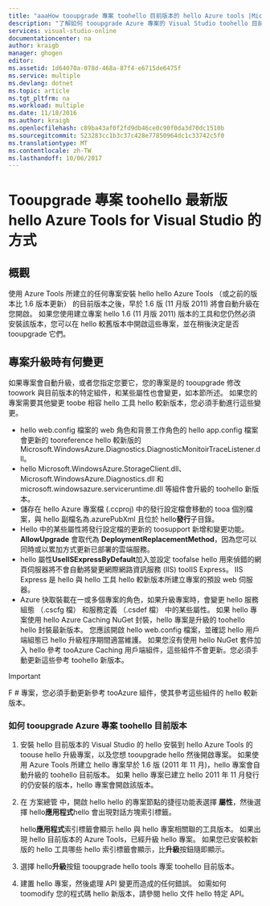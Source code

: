 ```yaml
---
title: "aaaHow tooupgrade 專案 toohello 目前版本的 hello Azure tools |Microsoft 文件"
description: "了解如何 tooupgrade Azure 專案的 Visual Studio toohello 目前版本的 hello Azure tools"
services: visual-studio-online
documentationcenter: na
author: kraigb
manager: ghogen
editor: 
ms.assetid: 1d64070a-078d-468a-87f4-e6715de6475f
ms.service: multiple
ms.devlang: dotnet
ms.topic: article
ms.tgt_pltfrm: na
ms.workload: multiple
ms.date: 11/18/2016
ms.author: kraigb
ms.openlocfilehash: c89ba43af0f2fd9db46ce0c90f0da3d70dc1510b
ms.sourcegitcommit: 523283cc1b3c37c428e77850964dc1c33742c5f0
ms.translationtype: MT
ms.contentlocale: zh-TW
ms.lasthandoff: 10/06/2017
---
```

# <a name="how-tooupgrade-projects-toohello-current-version-of-hello-azure-tools-for-visual-studio"></a>Tooupgrade 專案 toohello 最新版 hello Azure Tools for Visual Studio 的方式
## <a name="overview"></a>概觀
使用 Azure Tools 所建立的任何專案安裝 hello hello Azure Tools （或之前的版本比 1.6 版本更新） 的目前版本之後，早於 1.6 版 (11 月版 2011) 將會自動升級在您開啟。 如果您使用建立專案 hello 1.6 (11 月版 2011) 版本的工具和您仍然必須安裝該版本，您可以在 hello 較舊版本中開啟這些專案，並在稍後決定是否 tooupgrade 它們。

## <a name="how-your-project-changes-when-you-upgrade-it"></a>專案升級時有何變更
如果專案會自動升級，或者您指定您要它，您的專案是的 tooupgrade 修改 toowork 與目前版本的特定組件，和某些屬性也會變更，如本節所述。 如果您的專案需要其他變更 toobe 相容 hello 工具 hello 較新版本，您必須手動進行這些變更。

* hello web.config 檔案的 web 角色和背景工作角色的 hello app.config 檔案會更新的 tooreference hello 較新版的 Microsoft.WindowsAzure.Diagnostics.DiagnosticMonitoirTraceListener.dll。
* hello Microsoft.WindowsAzure.StorageClient.dll、 Microsoft.WindowsAzure.Diagnostics.dll 和 microsoft.windowsazure.serviceruntime.dll 等組件會升級的 toohello 新版本。
* 儲存在 hello Azure 專案檔 (.ccproj) 中的發行設定檔會移動的 tooa 個別檔案，與 hello 副檔名為.azurePubXml 且位於 hello**發行**子目錄。
* Hello 中的某些屬性將發行設定檔的更新的 toosupport 新增和變更功能。 **AllowUpgrade** 會取代為 **DeploymentReplacementMethod**，因為您可以同時或以累加方式更新已部署的雲端服務。
* hello 屬性**UseIISExpressByDefault**加入並設定 toofalse hello 用來偵錯的網頁伺服器將不會自動將變更網際網路資訊服務 (IIS) tooIIS Express。 IIS Express 是 hello 與 hello 工具 hello 較新版本所建立專案的預設 web 伺服器。
* Azure 快取裝載在一或多個專案的角色，如果升級專案時，會變更 hello 服務組態 （.cscfg 檔） 和服務定義 （.csdef 檔） 中的某些屬性。 如果 hello 專案使用 hello Azure Caching NuGet 封裝，hello 專案是升級的 toohello hello 封裝最新版本。 您應該開啟 hello web.config 檔案，並確認 hello 用戶端組態已 hello 升級程序期間適當維護。 如果您沒有使用 hello NuGet 套件加入 hello 參考 tooAzure Caching 用戶端組件，這些組件不會更新。您必須手動更新這些參考 toohello 新版本。

> [!IMPORTANT]
> F # 專案，您必須手動更新參考 tooAzure 組件，使其參考這些組件的 hello 較新版本。
> 
> 

### <a name="how-tooupgrade-an-azure-project-toohello-current-release"></a>如何 tooupgrade Azure 專案 toohello 目前版本
1. 安裝 hello 目前版本的 Visual Studio 的 hello 安裝到 hello Azure Tools 的 toouse hello 升級專案，以及您想 tooupgrade hello 然後開啟專案。 如果使用 Azure Tools 所建立 hello 專案早於 1.6 版 (2011 年 11 月)，hello 專案會自動升級的 toohello 目前版本。 如果 hello 專案已建立 hello 2011 年 11 月發行的仍安裝的版本，hello 專案會開啟該版本。
2. 在 方案總管 中，開啟 hello hello 的專案節點的捷徑功能表選擇 **屬性**，然後選擇 hello**應用程式**hello 會出現對話方塊索引標籤。
   
    hello**應用程式**索引標籤會顯示 hello 與 hello 專案相關聯的工具版本。 如果出現 hello 目前版本的 Azure Tools，已經升級 hello 專案。 如果您已安裝較新版的 hello 工具哪些 hello 索引標籤會顯示，比**升級**按鈕隨即顯示。
3. 選擇 hello**升級**按鈕 tooupgrade hello tools 專案 toohello 目前版本。
4. 建置 hello 專案，然後處理 API 變更而造成的任何錯誤。 如需如何 toomodify 您的程式碼 hello 新版本，請參閱 hello 文件 hello 特定 API。

